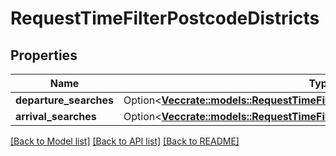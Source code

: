 # RequestTimeFilterPostcodeDistricts

## Properties

Name | Type | Description | Notes
------------ | ------------- | ------------- | -------------
**departure_searches** | Option<[**Vec<crate::models::RequestTimeFilterPostcodeDistrictsDepartureSearch>**](RequestTimeFilterPostcodeDistrictsDepartureSearch.md)> |  | [optional]
**arrival_searches** | Option<[**Vec<crate::models::RequestTimeFilterPostcodeDistrictsArrivalSearch>**](RequestTimeFilterPostcodeDistrictsArrivalSearch.md)> |  | [optional]

[[Back to Model list]](../README.md#documentation-for-models) [[Back to API list]](../README.md#documentation-for-api-endpoints) [[Back to README]](../README.md)


